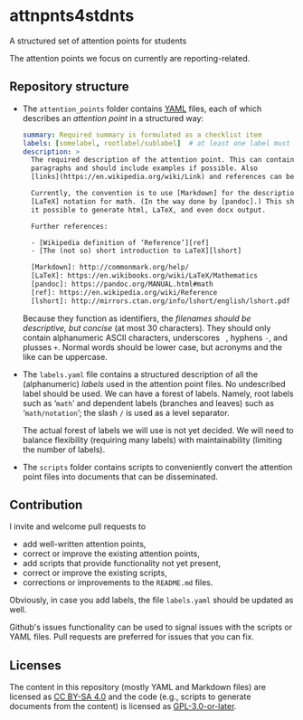 # attnpnts4stdnts
A structured set of attention points for students

The attention points we focus on currently are reporting-related.


## Repository structure

* The `attention_points` folder contains
  [YAML](https://en.wikipedia.org/wiki/YAML) files, each of which describes an
  _attention point_ in a structured way:

  ```yaml
  summary: Required summary is formulated as a checklist item
  labels: [somelabel, rootlabel/sublabel]  # at least one label must be present
  description: >
    The required description of the attention point. This can contain one or two
    paragraphs and should include examples if possible. Also
    [links](https://en.wikipedia.org/wiki/Link) and references can be included.

    Currently, the convention is to use [Markdown] for the description, with
    [LaTeX] notation for math. (In the way done by [pandoc].) This should make
    it possible to generate html, LaTeX, and even docx output.

    Further references:

    - [Wikipedia definition of ‘Reference’][ref]
    - [The (not so) short introduction to LaTeX][lshort]

    [Markdown]: http://commonmark.org/help/
    [LaTeX]: https://en.wikibooks.org/wiki/LaTeX/Mathematics
    [pandoc]: https://pandoc.org/MANUAL.html#math
    [ref]: https://en.wikipedia.org/wiki/Reference
    [lshort]: http://mirrors.ctan.org/info/lshort/english/lshort.pdf
  ```

  Because they function as identifiers, the _filenames should be descriptive,
  but concise_ (at most 30 characters). They should only contain alphanumeric
  ASCII characters, underscores ` `, hyphens `-`, and plusses `+`. Normal words
  should be lower case, but acronyms and the like can be uppercase.

* The `labels.yaml` file contains a structured description of all the
  (alphanumeric) _labels_ used in the attention point files. No undescribed
  label should be used. We can have a forest of labels. Namely, root labels such
  as ‘`math`’ and dependent labels (branches and leaves) such as
  ‘`math/notation`’; the slash `/` is used as a level separator.

  The actual forest of labels we will use is not yet decided. We will need to
  balance flexibility (requiring many labels) with maintainability (limiting the
  number of labels).

* The `scripts` folder contains scripts to conveniently convert the attention
  point files into documents that can be disseminated.


## Contribution

I invite and welcome pull requests to

* add well-written attention points,
* correct or improve the existing attention points,
* add scripts that provide functionality not yet present,
* correct or improve the existing scripts,
* corrections or improvements to the `README.md` files.

Obviously, in case you add labels, the file `labels.yaml` should be updated as
well.

Github's issues functionality can be used to signal issues with the scripts or
YAML files. Pull requests are preferred for issues that you can fix.


## Licenses

The content in this repository (mostly YAML and Markdown files) are licensed as
[CC BY-SA 4.0](https://creativecommons.org/licenses/by-sa/4.0/) and the code
(e.g., scripts to generate documents from the content) is licensed as
[GPL-3.0-or-later](https://www.gnu.org/licenses/gpl-3.0.txt).

